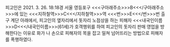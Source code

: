 피고인은 2021. 3. 26. 18:18경 서울 영등포구 <<<구아래주소>>>B<<</구아래주소>>>에 있는 <<<지하철역>>>C<<</지하철역>>>역 <<<번>>>E<<</번>>>번 출구 계단 아래에서, 피고인의 옆자리에서 돗자리 노점상을 하는 피해자 <<<내국인이름>>>D<<</내국인이름>>>(61세)가 호객행위를 하여 피고인의 돗자리 판매 영업을 방해한다는 이유로 화가 나 손으로 피해자의 목을 잡고 밀쳐 넘어뜨리는 방법으로 피해자를 폭행하였다.
